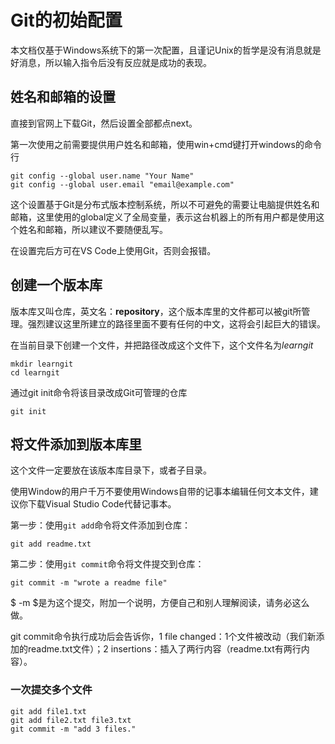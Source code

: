 # Git的初始配置
本文档仅基于Windows系统下的第一次配置，且谨记Unix的哲学是没有消息就是好消息，所以输入指令后没有反应就是成功的表现。
## 姓名和邮箱的设置
直接到官网上下载Git，然后设置全部都点next。

第一次使用之前需要提供用户姓名和邮箱，使用win+cmd键打开windows的命令行
```
git config --global user.name "Your Name"
git config --global user.email "email@example.com"
```
这个设置基于Git是分布式版本控制系统，所以不可避免的需要让电脑提供姓名和邮箱，这里使用的global定义了全局变量，表示这台机器上的所有用户都是使用这个姓名和邮箱，所以建议不要随便乱写。

在设置完后方可在VS Code上使用Git，否则会报错。

## 创建一个版本库
版本库又叫仓库，英文名：**repository**，这个版本库里的文件都可以被git所管理。强烈建议这里所建立的路径里面不要有任何的中文，这将会引起巨大的错误。

在当前目录下创建一个文件，并把路径改成这个文件下，这个文件名为*learngit*
```
mkdir learngit
cd learngit
```
通过git init命令将该目录改成Git可管理的仓库
```
git init
```
## 将文件添加到版本库里
这个文件一定要放在该版本库目录下，或者子目录。

使用Window的用户千万不要使用Windows自带的记事本编辑任何文本文件，建议你下载Visual Studio Code代替记事本。

第一步：使用`git add`命令将文件添加到仓库：
```
git add readme.txt
```
第二步：使用`git commit`命令将文件提交到仓库：
```
git commit -m "wrote a readme file"
```
$ -m $是为这个提交，附加一个说明，方便自己和别人理解阅读，请务必这么做。

git commit命令执行成功后会告诉你，1 file changed：1个文件被改动（我们新添加的readme.txt文件）；2 insertions：插入了两行内容（readme.txt有两行内容）。

### 一次提交多个文件
```
git add file1.txt
git add file2.txt file3.txt
git commit -m "add 3 files."
```

